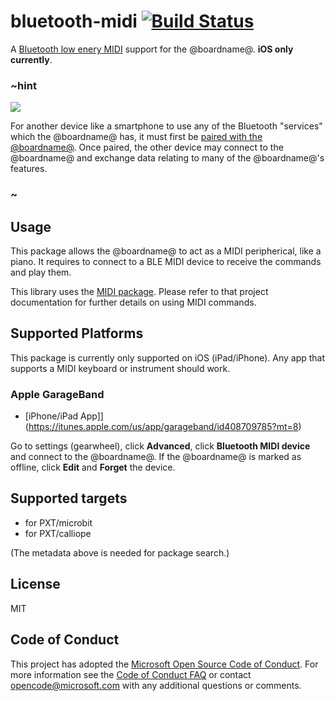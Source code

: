 # bluetooth-midi [![Build Status](https://travis-ci.org/Microsoft/pxt-bluetooth-midi.svg?branch=master)](https://travis-ci.org/Microsoft/pxt-bluetooth-midi)

A [Bluetooth low enery MIDI](https://www.midi.org/specifications/item/bluetooth-le-midi) 
support for the @boardname@.
**iOS only currently**.

### ~hint
![](/static/bluetooth/Bluetooth_SIG.png)

For another device like a smartphone to use any of the Bluetooth "services" which the @boardname@ has, it must first be [paired with the @boardname@](/reference/bluetooth/bluetooth-pairing). Once paired, the other device may connect to the @boardname@ and exchange data relating to many of the @boardname@'s features.

### ~

## Usage

This package allows the @boardname@ to act as a MIDI peripherical, like a piano. It requires to connect to a BLE MIDI device to receive the commands and play them.

This library uses the [MIDI package](/pkg/microsoft/pxt-midi). 
Please refer to that project documentation for further details on using MIDI commands.

## Supported Platforms

This package is currently only supported on iOS (iPad/iPhone). 
Any app that supports a MIDI keyboard or instrument should work.

### Apple GarageBand

* [iPhone/iPad App]](https://itunes.apple.com/us/app/garageband/id408709785?mt=8)

Go to settings (gearwheel), click **Advanced**, click **Bluetooth MIDI device** and connect to the @boardname@.
If the @boardname@ is marked as offline, click **Edit** and **Forget** the device.

## Supported targets

* for PXT/microbit
* for PXT/calliope

(The metadata above is needed for package search.)

## License

MIT

## Code of Conduct

This project has adopted the [Microsoft Open Source Code of Conduct](https://opensource.microsoft.com/codeofconduct/). For more information see the [Code of Conduct FAQ](https://opensource.microsoft.com/codeofconduct/faq/) or contact [opencode@microsoft.com](mailto:opencode@microsoft.com) with any additional questions or comments.

